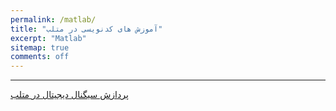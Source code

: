 ```yaml
---
permalink: /matlab/
title: "آموزش های کدنویسی در متلب"
excerpt: "Matlab"
sitemap: true
comments: off
---
```


-------------------------------------

<div class="well">

<a href="https://daneshjoy.ir/matlabdsp/" target="_blank" class="btn btn--info btn-lg" role="button">پردازش سیگنال دیجیتال در متلب </a>

</div>

<!-- <a href="https://daneshjoy.ir/matlabdsp/" target="_blank"> پردازش سیگنال دیجیتال در متلب </a> -->
